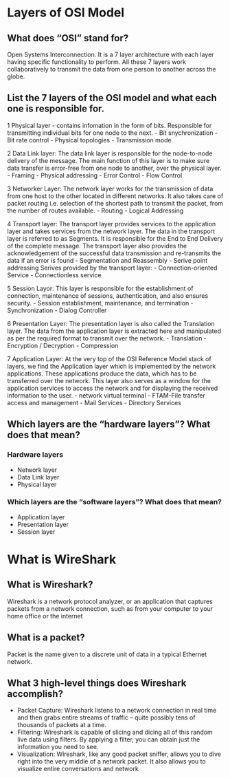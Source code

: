 # Layers of OSI Model

## What does “OSI” stand for?
Open Systems Interconnection. It is a 7 layer architecture with each layer having specific functionality to perform. All these 7 layers work collaboratively to transmit the data from one person to another across the globe. 

## List the 7 layers of the OSI model and what each one is responsible for.
 1 Physical layer - contains infomation in the form of bits. Responsible for transmitting individual bits for one node to the next.
    - Bit snychronization 
    - Bit rate control
    - Physical topologies
    - Transmission mode


 2 Data Link layer: The data link layer is responsible for the node-to-node delivery of the message. The main function of this layer is to make sure data transfer is error-free from one node to another, over the physical layer. 
    - Framing
    - Physical addressing
    - Error Control
    - Flow Control


 3 Networker Layer: The network layer works for the transmission of data from one host to the other located in different networks. It also takes care of packet routing i.e. selection of the shortest path to transmit the packet, from the number of routes available. 
    - Routing
    - Logical Addressing


 4 Transport layer: The transport layer provides services to the application layer and takes services from the network layer. The data in the transport layer is referred to as Segments. It is responsible for the End to End Delivery of the complete message. The transport layer also provides the acknowledgement of the successful data transmission and re-transmits the data if an error is found
    - Segmentation and Reassembly
    - Serive point addressing
Serives provided by the transport layer:
    - Connection-oriented Service
    - Connectionless service


 5 Session Layor: This layer is responsible for the establishment of connection, maintenance of sessions, authentication, and also ensures security. 
    - Session establishment, maintenance, and termination
    - Synchronization
    - Dialog Controller


 6 Presentation Layer: The presentation layer is also called the Translation layer. The data from the application layer is extracted here and manipulated as per the required format to transmit over the network. 
    - Translation
    - Encryption / Decryption
    - Compression


 7 Application Layer: At the very top of the OSI Reference Model stack of layers, we find the Application layer which is implemented by the network applications. These applications produce the data, which has to be transferred over the network. This layer also serves as a window for the application services to access the network and for displaying the received information to the user. 
    - network virtual terminal
    - FTAM-File transfer access and management
    - Mail Services
    - Directory Services
 


## Which layers are the “hardware layers”? What does that mean?


### Hardware layers
 - Network layer
 - Data Link layer
 - Physical layer


### Which layers are the “software layers”? What does that mean?
 - Application layer
 - Presentation layer
 - Session layer


# What is WireShark
## What is Wireshark?
Wireshark is a network protocol analyzer, or an application that captures packets from a network connection, such as from your computer to your home office or the internet


## What is a packet?
Packet is the name given to a discrete unit of data in a typical Ethernet network.


## What 3 high-level things does Wireshark accomplish?
- Packet Capture: Wireshark listens to a network connection in real time and then grabs entire streams of traffic – quite possibly tens of thousands of packets at a time.
- Filtering: Wireshark is capable of slicing and dicing all of this random live data using filters. By applying a filter, you can obtain just the information you need to see.
- Visualization: Wireshark, like any good packet sniffer, allows you to dive right into the very middle of a network packet. It also allows you to visualize entire conversations and network